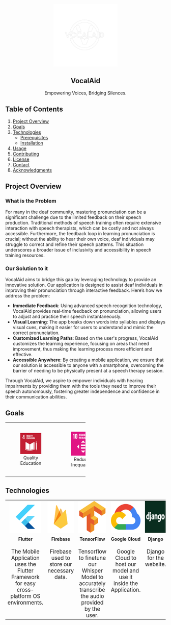 <p align="center">
  <img src="images/logotouse.png" width="40%" height="40%">
</p>
<h2 align="center"><b>VocalAid</b></h2>
<p align="center">Empowering Voices, Bridging Silences.</p>

## Table of Contents
1. [Project Overview](#project-overview)
2. [Goals](#goals)
3. [Technologies](#Technologies)
   - [Prerequisites](#prerequisites)
   - [Installation](#installation)
4. [Usage](#usage)
5. [Contributing](#contributing)
6. [License](#license)
7. [Contact](#contact)
8. [Acknowledgments](#acknowledgments)


## Project Overview

### What is the Problem

For many in the deaf community, mastering pronunciation can be a significant challenge due to the limited feedback on their speech production. Traditional methods of speech training often require extensive interaction with speech therapists, which can be costly and not always accessible. Furthermore, the feedback loop in learning pronunciation is crucial; without the ability to hear their own voice, deaf individuals may struggle to correct and refine their speech patterns. This situation underscores a broader issue of inclusivity and accessibility in speech training resources.

### Our Solution to it

VocalAid aims to bridge this gap by leveraging technology to provide an innovative solution. Our application is designed to assist deaf individuals in improving their pronunciation through interactive feedback. Here’s how we address the problem:

- **Immediate Feedback**: Using advanced speech recognition technology, VocalAid provides real-time feedback on pronunciation, allowing users to adjust and practice their speech instantaneously.
- **Visual Learning**: The app breaks down words into syllables and displays visual cues, making it easier for users to understand and mimic the correct pronunciation.
- **Customized Learning Paths**: Based on the user's progress, VocalAid customizes the learning experience, focusing on areas that need improvement, thus making the learning process more efficient and effective.
- **Accessible Anywhere**: By creating a mobile application, we ensure that our solution is accessible to anyone with a smartphone, overcoming the barrier of needing to be physically present at a speech therapy session.

Through VocalAid, we aspire to empower individuals with hearing impairments by providing them with the tools they need to improve their speech autonomously, fostering greater independence and confidence in their communication abilities.

## Goals

<table align="center" style="width:50%;">
  <tr>
    <td align="center" valign="middle">
      <figure>
        <img src="images/QualityEducation.png" width="100%" alt="Quality Education">
        <figcaption>Quality Education</figcaption>
      </figure>
    </td>
    <td align="center" valign="middle">
      <figure>
        <img src="images/ReducedInequality.png" width="100%" alt="Reduced Inequalities">
        <figcaption>Reduced Inequalities</figcaption>
      </figure>
    </td>
    <td align="center" valign="middle">
      <figure>
        <img src="images/PJS.png" width="100%" alt="Peace, Justice & Strong Institution">
        <figcaption>Peace, Justice & Strong Institution</figcaption>
      </figure>
    </td>
  </tr>
</table>


## Technologies

<table align="center" style="margin-left:auto; margin-right:auto;">
  <tr>
    <!-- Flutter -->
    <td align="center" style="vertical-align: top; width: 160px;">
      <img src="images/Flutter.png" style="width: 100px; height: 100px;" alt="Flutter"><br>
      <b style="display: block; margin-top: 8px;">Flutter</b><br>
      <sub style="display: block; margin-top: 4px; font-size: larger;">The Mobile Application uses the Flutter Framework for easy cross-platform OS environments.</sub>
    </td>
    <!-- Firebase -->
    <td align="center" style="vertical-align: top; width: 160px;">
      <img src="images/Firebase.png" style="width: 100px; height: 100px;" alt="Firebase"><br>
      <b style="display: block; margin-top: 8px;">Firebase</b><br>
      <sub style="display: block; margin-top: 4px; font-size: larger;">Firebase used to store our necessary data.</sub>
    </td>
    <!-- TensorFlow -->
    <td align="center" style="vertical-align: top; width: 160px;">
      <img src="images/Tensorflow.png" style="width: 100px; height: 100px;" alt="TensorFlow"><br>
      <b style="display: block; margin-top: 8px;">TensorFlow</b><br>
      <sub style="display: block; margin-top: 4px; font-size: larger;">Tensorflow to finetune our Whisper Model to accurately transcribe the audio provided by the user.</sub>
    </td>
    <!-- Google Cloud -->
    <td align="center" style="vertical-align: top; width: 160px;">
      <img src="images/Cloud.png" style="width: 100px; height: 100px;" alt="Google Cloud"><br>
      <b style="display: block; margin-top: 8px;">Google Cloud</b><br>
      <sub style="display: block; margin-top: 4px; font-size: larger;">Google Cloud to host our model and use it inside the Application.</sub>
    </td>
    <!-- Django -->
    <td align="center" style="vertical-align: top; width: 160px;">
      <img src="images/djaongo.webp" style="width: 170px; height: 100px;" alt="Django"><br>
      <b style="display: block; margin-top: 8px;">Django</b><br>
      <sub style="display: block; margin-top: 4px; font-size: larger;">Django for the website.</sub>
    </td>
  </tr>
</table>







